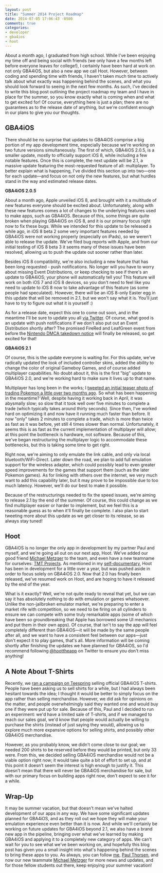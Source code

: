 ```yaml
---
layout: post
title: "Summer 2014 Project Roadmap"
date: 2014-07-05 17:06:43 -0500
comments: true
categories: 
- developer
- gba4ios
- hoot
---
```


About a month ago, I graduated from high school. While I've been enjoying my time off and being social with friends (we only have a few months left before everyone leaves for college!), I certainly have been hard at work on not only GBA4iOS, but also a new app we call Hoot. However, between coding and spending time with friends, I haven't taken much time to actively talk about what exactly was happening behind the scenes, and what you should look forward to seeing in the next few months. As such, I've decided to write this blog post outlining the project roadmap my team and I have in place for the summer, so you know exactly what is coming when and what to get excited for! Of course, everything here is just a plan; there are no guarantees as to the release date of anything, but we're confident enough in our plans to give you our thoughts.

<!-- more -->

## GBA4iOS ##

There should be no surprise that updates to GBA4iOS comprise a big portion of my app development time, especially because we're working on two future versions simultaneously. The first of which, GBA4iOS 2.0.5, is a smaller update, mostly to officially support iOS 8, while including a few notable features. Once this is complete, the next update will be 2.1, a massive update featuring the most-requested feature of all: multiplayer. To better explain what is happening, I've divided this section up into two—one for each update—and focus on not only the new features, but what hurdles stand in the way and estimated release dates.

**GBA4iOS 2.0.5**

About a month ago, Apple unveiled iOS 8, and brought with it a multitude of new features everyone should be excited about. Unfortunately, along with these new features comes a lot of changes to the underlying features used to make apps, such as GBA4iOS. Because of this, some things are quite broken when playing GBA4iOS on iOS 8, and it is our primary focus right now to fix these bugs. While we intended for this update to be released a while ago, in iOS 8 beta 2 some very important features needed by GBA4iOS were not working properly (especially on iPads), so we weren't able to release the update. We've filed bug reports with Apple, and from our initial testing of iOS 8 beta 3 it seems many of these issues have been resolved, allowing us to push the update out sooner rather than later.

Besides iOS 8 compatibility, we're also including a new feature that has been long requested - push notifications. No longer will you have to worry about missing Event Distributions, or keep checking to see if there's an update to GBA4iOS; your phone will automatically tell you! This feature will work on both iOS 7 and iOS 8 devices, so you don't need to feel like you need to update to iOS 8 now to take advantage of this feature (as some people had speculated). However, there _will_ be an iOS 8-only Easter egg in this update that will be removed in 2.1, but we won't say what it is. You'll just have to try to figure out what it is yourself :)

As for a release date, expect this one to come out soon, and in the meantime I'll be sure to update you all [via Twitter](https://twitter.com/rileytestut). Of course, what good is an update with push notifications if we don't also put out an Event Distribution shortly after? The promised FireRed and LeafGreen event from before the [Nintendo DMCA takedown notice](http://rileytestut.com/blog/2014/05/18/what-is-going-on-with-gba4ios/) will finally be released, so get excited for that!

**GBA4iOS 2.1**

Of course, this is the update everyone is waiting for. For this update, we've radically updated the look of included controller skins, added the ability to change the color of original Gameboy Games, and of course added multiplayer capabilities. No doubt about it, this is the first "big" update to GBA4iOS 2.0, and we're working hard to make sure it lives up to that name.

Multiplayer has long been in the works; I [tweeted an initial teaser photo of trading Pokemon a little over two months ago](https://twitter.com/rileytestut/status/454318993063432192). So what has been happening in the meantime? Well, despite having it working back in April, it was abysmally slow; so slow that it took well over five minutes to complete a trade (which typically takes around thirty seconds). Since then, I've worked hard on optimizing it and now have it running much faster than before. It now "only" takes 2 minutes to complete a trade, which is more than twice as fast as it was before, yet still 4 times slower than normal. Unfortunately, it seems this is as fast as the current implementation of multiplayer will allow; at this point the bottleneck is hardware, not software. Because of this, we've began restructuring the multiplayer logic to accommodate these bottlenecks, but this is taking some time to get right. 

Right now, we're aiming to only emulate the link cable, and only via local bluetooth/WiFi-Direct. Later down the road, we plan to add full emulation support for the wireless adapter, which could possibly lead to even greater speed improvements for the games that support them (such as the later Pokemon games). As for linking with others over the internet, we very much want to add this capability later, but it may prove to be impossible due to too much latency. However, we'll do our best to make it possible.

Because of the restructurings needed to fix the speed issues, we're aiming to release 2.1 by the end of the summer. Of course, this could change as we find multiplayer easier or harder to implement, but we feel this is a reasonable guess as to when it'll finally be complete. I also plan to start tweeting more about this update as we get closer to its release, so as always stay tuned!

## Hoot ##

GBA4iOS is no longer the only app in development by my partner Paul and myself, and we're going all out on our next app, Hoot. We've added our good friend [Michael Metzger](http://twitter.com/mikemetzger13) to the team, and even have a new teamname for ourselves: [TMT Projects](http://twitter.com/tmtprojects). As mentioned in my [self-documentary](http://youtu.be/BtWjjbei-vE), Hoot has been in development for a little over a year, but was pushed aside in order to focus solely on GBA4iOS 2.0. Now that 2.0 has finally been released, we've resumed work on Hoot, and are hoping to have it released by the end of the year. 

What is it exactly? Well, we're not quite ready to reveal that yet, but we can say it has absolutely nothing to do with emulation or games whatsoever. Unlike the non-jailbroken emulator market, we're preparing to enter a market rife with competition, so we need to be firing on all cylinders to ensure we can compete with some truly remarkable apps (some of which have been so groundbreaking that Apple has borrowed some UI mechanics and put them in their own apps). Of course, that isn't to say the app will feel completely different than GBA4iOS—it will be made by the same people after all, and we want to have a consistent feel between our apps—just don't expect it to play games, that's all. More information will be coming shortly after finishing the updates we have planned for GBA4iOS, so I'd recommend following [@hoottheapp](http://twitter.com/hoottheapp) on Twitter to ensure you don't miss anything!

## A Note About T-Shirts ##

Recently, we [ran a campaign on Teespring](http://teespring.com/gba4ios) selling official GBA4iOS T-shirts. People have been asking us to sell shirts for a while, but I had always been hesitant towards the idea; I thought it would be better to simply focus on the app rather than selling merchandise. However, we did ask for opinions on the matter, and people overwhelmingly said they wanted one and would buy one if they were put up for sale. Because of this, Paul and I decided to run an experiment: we'd have a limited sale of T-shirts, and if we managed to reach our sales goal, we'd know that people would actually be willing to purchase the shirts (instead of just saying they would), allowing us to explore much more expansive options for selling shirts, and possibly other GBA4iOS merchandise. 

However, as you probably know, we didn't come close to our goal; we needed 200 shirts to be reserved before they would be printed, but only 33 were. From this, we decided selling GBA4iOS merchandise would not be a viable option right now; it would take quite a bit of effort to set up, and at this point it doesn't seem the interest is high enough to justify it. This doesn't mean that there will never be GBA4iOS merchandise for sale, but with our primary focus on building apps right now, don't expect to see it for a while.

## Wrap-Up ##

It may be summer vacation, but that doesn't mean we've halted development of our apps in any way. We have some significant updates planned for GBA4iOS, and as they roll out we hope they will make your emulation experience even better than it is now. And while we'll certainly be working on future updates for GBA4iOS beyond 2.1, we also have a brand new app in the pipeline, bringing over what we've learned by making GBA4iOS and applying it to a completely new category of apps. We can't wait for you to see what we've been working on, and hopefully this blog post has given you a small insight into what's happening behind the scenes to bring these apps to you. As always, you can follow [me](http://twitter.com/rileytestut), [Paul Thorsen](http://twitter.com/pau1thor), and now our new teammate [Michael Metzger](http://twitter.com/mikemetzger13) for more news and updates, and for those fellow students out there, keep enjoying your summer vacation!
